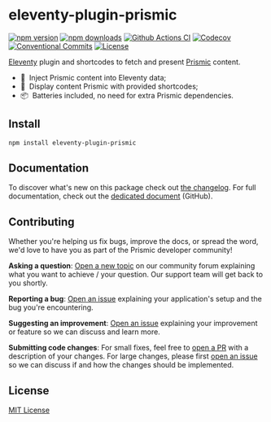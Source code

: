 # eleventy-plugin-prismic

[![npm version][npm-version-src]][npm-version-href]
[![npm downloads][npm-downloads-src]][npm-downloads-href]
[![Github Actions CI][github-actions-ci-src]][github-actions-ci-href]
[![Codecov][codecov-src]][codecov-href]
[![Conventional Commits][conventional-commits-src]][conventional-commits-href]
[![License][license-src]][license-href]

[Eleventy][eleventy] plugin and shortcodes to fetch and present [Prismic][prismic] content.

- 🎣 &nbsp;Inject Prismic content into Eleventy data;
- 🧰 &nbsp;Display content Prismic with provided shortcodes;
- 📦 &nbsp;Batteries included, no need for extra Prismic dependencies.

## Install

```bash
npm install eleventy-plugin-prismic
```

## Documentation

To discover what's new on this package check out [the changelog][changelog]. For full documentation, check out the [dedicated document][documentation] (GitHub).

## Contributing

Whether you're helping us fix bugs, improve the docs, or spread the word, we'd love to have you as part of the Prismic developer community!

**Asking a question**: [Open a new topic][forum-question] on our community forum explaining what you want to achieve / your question. Our support team will get back to you shortly.

**Reporting a bug**: [Open an issue][repo-bug-report] explaining your application's setup and the bug you're encountering.

**Suggesting an improvement**: [Open an issue][repo-feature-request] explaining your improvement or feature so we can discuss and learn more.

**Submitting code changes**: For small fixes, feel free to [open a PR][repo-pull-requests] with a description of your changes. For large changes, please first [open an issue][repo-feature-request] so we can discuss if and how the changes should be implemented.

## License

[MIT License][license]

<!-- Links -->

[prismic]: https://prismic.io
[eleventy]: https://11ty.dev

<!-- TODO: Replace link with a more useful one if available -->

[documentation]: ./DOCUMENTATION.md
[changelog]: ./CHANGELOG.md
[license]: ./LICENSE

<!-- TODO: Replace link with a more useful one if available -->

[forum-question]: https://community.prismic.io
[repo-bug-report]: https://github.com/prismicio-community/eleventy-plugin-prismic/issues/new?assignees=&labels=bug&template=bug_report.md&title=
[repo-feature-request]: https://github.com/prismicio-community/eleventy-plugin-prismic/issues/new?assignees=&labels=enhancement&template=feature_request.md&title=
[repo-pull-requests]: https://github.com/prismicio-community/eleventy-plugin-prismic/pulls

<!-- Badges -->

[npm-version-src]: https://img.shields.io/npm/v/eleventy-plugin-prismic/latest.svg
[npm-version-href]: https://npmjs.com/package/eleventy-plugin-prismic
[npm-downloads-src]: https://img.shields.io/npm/dm/eleventy-plugin-prismic.svg
[npm-downloads-href]: https://npmjs.com/package/eleventy-plugin-prismic
[github-actions-ci-src]: https://github.com/prismicio-community/eleventy-plugin-prismic/workflows/ci/badge.svg
[github-actions-ci-href]: https://github.com/prismicio-community/eleventy-plugin-prismic/actions?query=workflow%3Aci
[codecov-src]: https://img.shields.io/codecov/c/github/prismicio-community/eleventy-plugin-prismic.svg
[codecov-href]: https://codecov.io/gh/prismicio-community/eleventy-plugin-prismic
[conventional-commits-src]: https://img.shields.io/badge/Conventional%20Commits-1.0.0-yellow.svg
[conventional-commits-href]: https://conventionalcommits.org
[license-src]: https://img.shields.io/npm/l/eleventy-plugin-prismic.svg
[license-href]: https://npmjs.com/package/eleventy-plugin-prismic
